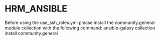# HRM_ANSIBLE
Before using the use_ssh_roles.yml please install the community.general module collection with the following command:
ansible-galaxy collection install community.general
